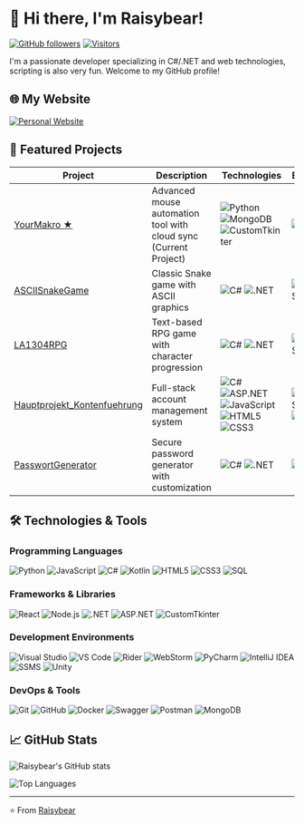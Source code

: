 # 👋 Hi there, I'm Raisybear! 

[![GitHub followers](https://img.shields.io/github/followers/Raisybear?style=social)](https://github.com/Raisybear)
[![Visitors](https://komarev.com/ghpvc/?username=Raisybear&label=Profile%20views&color=0e75b6&style=flat)](https://github.com/Raisybear)

I'm a passionate developer specializing in C#/.NET and web technologies, scripting is also very fun. Welcome to my GitHub profile!

## 🌐 My Website
[![Personal Website](https://img.shields.io/badge/✨_My_Personal_Website-FF4088?style=for-the-badge&logo=vercel&logoColor=white)](https://eliasspycher.com/)

## 🚀 Featured Projects

<div align="center">
  
| Project | Description | Technologies | Environment |
|---------|-------------|--------------|-------------|
| [YourMakro ★](https://github.com/Raisybear/YourMakro) | Advanced mouse automation tool with cloud sync (Current Project) | ![Python](https://img.shields.io/badge/-Python-3776AB?style=flat-square&logo=python&logoColor=white) ![MongoDB](https://img.shields.io/badge/-MongoDB-47A248?style=flat-square&logo=mongodb&logoColor=white) ![CustomTkinter](https://img.shields.io/badge/-CustomTkinter-EE4C2C?style=flat-square&logo=python&logoColor=white) | ![PyCharm](https://img.shields.io/badge/-PyCharm-000000?style=flat-square&logo=pycharm&logoColor=white) |
| [ASCIISnakeGame](https://github.com/Raisybear/ASCIISnakeGame) | Classic Snake game with ASCII graphics | ![C#](https://img.shields.io/badge/-C%23-239120?style=flat-square&logo=c-sharp&logoColor=white) ![.NET](https://img.shields.io/badge/-.NET-512BD4?style=flat-square&logo=dotnet&logoColor=white) | ![Visual Studio](https://img.shields.io/badge/-Visual%20Studio-5C2D91?style=flat-square&logo=visual-studio&logoColor=white) |
| [LA1304RPG](https://github.com/Raisybear/LA1304RPG) | Text-based RPG game with character progression | ![C#](https://img.shields.io/badge/-C%23-239120?style=flat-square&logo=c-sharp&logoColor=white) ![.NET](https://img.shields.io/badge/-.NET-512BD4?style=flat-square&logo=dotnet&logoColor=white) | ![Visual Studio](https://img.shields.io/badge/-Visual%20Studio-5C2D91?style=flat-square&logo=visual-studio&logoColor=white) |
| [Hauptprojekt_Kontenfuehrung](https://github.com/Raisybear/Hauptprojekt_Kontenfuehrung) | Full-stack account management system | ![C#](https://img.shields.io/badge/-C%23-239120?style=flat-square&logo=c-sharp&logoColor=white) ![ASP.NET](https://img.shields.io/badge/-ASP.NET-512BD4?style=flat-square&logo=dotnet&logoColor=white) ![JavaScript](https://img.shields.io/badge/-JavaScript-F7DF1E?style=flat-square&logo=javascript&logoColor=black) ![HTML5](https://img.shields.io/badge/-HTML5-E34F26?style=flat-square&logo=html5&logoColor=white) ![CSS3](https://img.shields.io/badge/-CSS3-1572B6?style=flat-square&logo=css3&logoColor=white) | ![Visual Studio](https://img.shields.io/badge/-Visual%20Studio-5C2D91?style=flat-square&logo=visual-studio&logoColor=white) ![VS Code](https://img.shields.io/badge/-VS%20Code-007ACC?style=flat-square&logo=visual-studio-code&logoColor=white) |
| [PasswortGenerator](https://github.com/Raisybear/PasswortGenerator) | Secure password generator with customization | ![C#](https://img.shields.io/badge/-C%23-239120?style=flat-square&logo=c-sharp&logoColor=white) ![.NET](https://img.shields.io/badge/-.NET-512BD4?style=flat-square&logo=dotnet&logoColor=white) | ![Rider](https://img.shields.io/badge/-Rider-000000?style=flat-square&logo=rider&logoColor=white) |

</div>

## 🛠️ Technologies & Tools

### Programming Languages
![Python](https://img.shields.io/badge/-Python-3776AB?style=flat-square&logo=python&logoColor=white)
![JavaScript](https://img.shields.io/badge/-JavaScript-F7DF1E?style=flat-square&logo=javascript&logoColor=black)
![C#](https://img.shields.io/badge/-C%23-239120?style=flat-square&logo=c-sharp&logoColor=white)
![Kotlin](https://img.shields.io/badge/-Kotlin-7F52FF?style=flat-square&logo=kotlin&logoColor=white)
![HTML5](https://img.shields.io/badge/-HTML5-E34F26?style=flat-square&logo=html5&logoColor=white)
![CSS3](https://img.shields.io/badge/-CSS3-1572B6?style=flat-square&logo=css3&logoColor=white)
![SQL](https://img.shields.io/badge/-SQL-4479A1?style=flat-square&logo=postgresql&logoColor=white)

### Frameworks & Libraries
![React](https://img.shields.io/badge/-React-61DAFB?style=flat-square&logo=react&logoColor=black)
![Node.js](https://img.shields.io/badge/-Node.js-339933?style=flat-square&logo=node.js&logoColor=white)
![.NET](https://img.shields.io/badge/-.NET-512BD4?style=flat-square&logo=dotnet&logoColor=white)
![ASP.NET](https://img.shields.io/badge/-ASP.NET-512BD4?style=flat-square&logo=dotnet&logoColor=white)
![CustomTkinter](https://img.shields.io/badge/-CustomTkinter-EE4C2C?style=flat-square&logo=python&logoColor=white)

### Development Environments
![Visual Studio](https://img.shields.io/badge/-Visual%20Studio-5C2D91?style=flat-square&logo=visual-studio&logoColor=white)
![VS Code](https://img.shields.io/badge/-VS%20Code-007ACC?style=flat-square&logo=visual-studio-code&logoColor=white)
![Rider](https://img.shields.io/badge/-Rider-000000?style=flat-square&logo=rider&logoColor=white)
![WebStorm](https://img.shields.io/badge/-WebStorm-000000?style=flat-square&logo=webstorm&logoColor=white)
![PyCharm](https://img.shields.io/badge/-PyCharm-000000?style=flat-square&logo=pycharm&logoColor=white)
![IntelliJ IDEA](https://img.shields.io/badge/-IntelliJ%20IDEA-000000?style=flat-square&logo=intellij-idea&logoColor=white)
![SSMS](https://img.shields.io/badge/-SSMS-CC2927?style=flat-square&logo=microsoft-sql-server&logoColor=white)
![Unity](https://img.shields.io/badge/-Unity-000000?style=flat-square&logo=unity&logoColor=white)

### DevOps & Tools
![Git](https://img.shields.io/badge/-Git-F05032?style=flat-square&logo=git&logoColor=white)
![GitHub](https://img.shields.io/badge/-GitHub-181717?style=flat-square&logo=github)
![Docker](https://img.shields.io/badge/-Docker-2496ED?style=flat-square&logo=docker&logoColor=white)
![Swagger](https://img.shields.io/badge/-Swagger-85EA2D?style=flat-square&logo=swagger&logoColor=black)
![Postman](https://img.shields.io/badge/-Postman-FF6C37?style=flat-square&logo=postman&logoColor=white)
![MongoDB](https://img.shields.io/badge/-MongoDB-47A248?style=flat-square&logo=mongodb&logoColor=white)

## 📈 GitHub Stats

![Raisybear's GitHub stats](https://github-readme-stats.vercel.app/api?username=Raisybear&show_icons=true&theme=radical)

![Top Languages](https://github-readme-stats.vercel.app/api/top-langs/?username=Raisybear&layout=compact&theme=radical)

---

⭐️ From [Raisybear](https://github.com/Raisybear)
